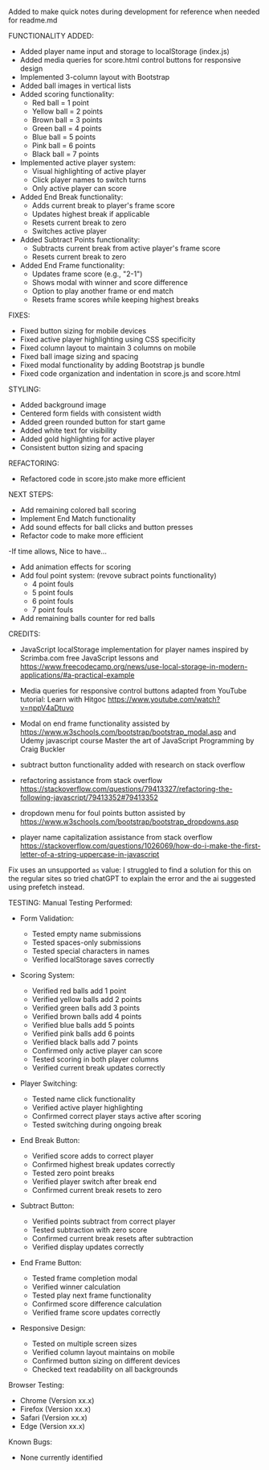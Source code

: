 Added to make quick notes during development for reference when needed for readme.md

FUNCTIONALITY ADDED:
- Added player name input and storage to localStorage (index.js)
- Added media queries for score.html control buttons for responsive design
- Implemented 3-column layout with Bootstrap
- Added ball images in vertical lists
- Added scoring functionality:
  - Red ball = 1 point
  - Yellow ball = 2 points
  - Brown ball = 3 points
  - Green ball = 4 points
  - Blue ball = 5 points
  - Pink ball = 6 points
  - Black ball = 7 points
- Implemented active player system:
  - Visual highlighting of active player
  - Click player names to switch turns
  - Only active player can score
- Added End Break functionality:
  - Adds current break to player's frame score
  - Updates highest break if applicable
  - Resets current break to zero
  - Switches active player
- Added Subtract Points functionality:
  - Subtracts current break from active player's frame score
  - Resets current break to zero
- Added End Frame functionality:
  - Updates frame score (e.g., "2-1")
  - Shows modal with winner and score difference
  - Option to play another frame or end match
  - Resets frame scores while keeping highest breaks

FIXES:
- Fixed button sizing for mobile devices
- Fixed active player highlighting using CSS specificity
- Fixed column layout to maintain 3 columns on mobile
- Fixed ball image sizing and spacing
- Fixed modal functionality by adding Bootstrap js bundle
- Fixed code organization and indentation in score.js and score.html

STYLING:
- Added background image
- Centered form fields with consistent width
- Added green rounded button for start game
- Added white text for visibility
- Added gold highlighting for active player
- Consistent button sizing and spacing

REFACTORING:
- Refactored code in score.jsto make more efficient


NEXT STEPS:
- Add remaining colored ball scoring
- Implement End Match functionality
- Add sound effects for ball clicks and button presses
- Refactor code to make more efficient


-If time allows, Nice to have...

- Add animation effects for scoring
- Add foul point system: (revove subract points functionality)
  - 4 point fouls
  - 5 point fouls
  - 6 point fouls
  - 7 point fouls
- Add remaining balls counter for red balls


CREDITS:
- JavaScript localStorage implementation for player names inspired by Scrimba.com free JavaScript lessons and https://www.freecodecamp.org/news/use-local-storage-in-modern-applications/#a-practical-example
- Media queries for responsive control buttons adapted from YouTube tutorial: Learn with Hitgoc https://www.youtube.com/watch?v=nppV4aDtuvo 

- Modal on end frame functionality assisted by https://www.w3schools.com/bootstrap/bootstrap_modal.asp and Udemy javascript course Master the art of JavaScript Programming by Craig Buckler
- subtract button functionality added with research on stack overflow
- refactoring assistance from stack overflow https://stackoverflow.com/questions/79413327/refactoring-the-following-javascript/79413352#79413352
- dropdown menu for foul points button assisted by https://www.w3schools.com/bootstrap/bootstrap_dropdowns.asp
- player name capitalization assistance from stack overflow https://stackoverflow.com/questions/1026069/how-do-i-make-the-first-letter-of-a-string-uppercase-in-javascript

Fix <link rel=preload> uses an unsupported `as` value: I struggled to find a solution for this on the regular sites so tried chatGPT to explain the error and the ai suggested using prefetch instead.


TESTING:
Manual Testing Performed:
- Form Validation:
  - Tested empty name submissions
  - Tested spaces-only submissions
  - Tested special characters in names
  - Verified localStorage saves correctly

- Scoring System:
  - Verified red balls add 1 point
  - Verified yellow balls add 2 points
  - Verified green balls add 3 points
  - Verified brown balls add 4 points
  - Verified blue balls add 5 points
  - Verified pink balls add 6 points
  - Verified black balls add 7 points
  - Confirmed only active player can score
  - Tested scoring in both player columns
  - Verified current break updates correctly

- Player Switching:
  - Tested name click functionality
  - Verified active player highlighting
  - Confirmed correct player stays active after scoring
  - Tested switching during ongoing break

- End Break Button:
  - Verified score adds to correct player
  - Confirmed highest break updates correctly
  - Tested zero point breaks
  - Verified player switch after break end
  - Confirmed current break resets to zero

- Subtract Button:
  - Verified points subtract from correct player
  - Tested subtraction with zero score
  - Confirmed current break resets after subtraction
  - Verified display updates correctly

- End Frame Button:
  - Tested frame completion modal
  - Verified winner calculation
  - Tested play next frame functionality
  - Confirmed score difference calculation
  - Verified frame score updates correctly

- Responsive Design:
  - Tested on multiple screen sizes
  - Verified column layout maintains on mobile
  - Confirmed button sizing on different devices
  - Checked text readability on all backgrounds

Browser Testing:
- Chrome (Version xx.x)
- Firefox (Version xx.x)
- Safari (Version xx.x)
- Edge (Version xx.x)

Known Bugs:
- None currently identified









